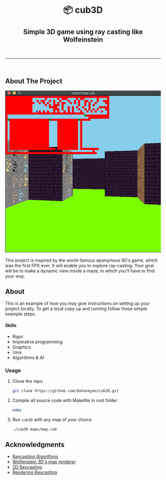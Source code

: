 <h1 align="center"> 📦 cub3D  </h1>

<h2 align="center">Simple 3D game using ray casting like Wolfeinstein</h2>
<br>

<hr>

<!-- PROJECT LOGO -->
<br />


<!-- ABOUT THE PROJECT -->
## About The Project

<img src="./example.png" alt="Logo">

This project is inspired by the world-famous eponymous 90's game, which was the first FPS ever. It will enable you to explore ray-casting. Your goal will be to make a dynamic view inside a maze, in which you'll have to find your way. 

<!-- GETTING STARTED -->
## About

This is an example of how you may give instructions on setting up your project locally.
To get a local copy up and running follow these simple example steps.

#### Skills
- Rigor
- Imperative programming
- Graphics
- Unix
- Algorithms & AI

### Usage

1. Clone the repo
   ```sh
   git clone https://github.com/duhanayan/cub3D.git
   ```
2. Compile all source code with Makefile in root folder
   ```sh
   make
   ```
3. Run `cub3D` with any map of your choice
   ```sh
   ./cub3D maps/map.cub
   ```

<!-- ACKNOWLEDGMENTS -->
## Acknowledgments

* [Raycasting Algorithms](https://youtu.be/ebzlMOw79Yw)
* [Wolfenstein 3D's map renderer](https://youtu.be/eOCQfxRQ2pY)
* [2D Raycasting](https://youtu.be/TOEi6T2mtHo)
* [Rendering Raycasting](https://youtu.be/vYgIKn7iDH8)
